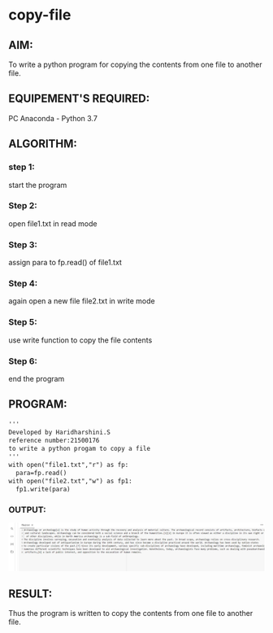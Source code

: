# copy-file
## AIM:
To write a python program for copying the contents from one file to another file.
## EQUIPEMENT'S REQUIRED: 
PC
Anaconda - Python 3.7
## ALGORITHM: 
### step 1:
start the program
### Step 2:
open file1.txt in read mode 
### Step 3: 
 assign para to fp.read() of file1.txt
### Step 4: 
again open a new file file2.txt in write mode
### Step 5:  
use write function to copy the file contents
### Step 6: 
end the program
## PROGRAM:
```
'''
Developed by Haridharshini.S
reference number:21500176
to write a python progam to copy a file
'''
with open("file1.txt","r") as fp:
  para=fp.read()
with open("file2.txt","w") as fp1:
  fp1.write(para)

```
### OUTPUT:
![output](./file2.png)

## RESULT:
Thus the program is written to copy the contents from one file to another file.